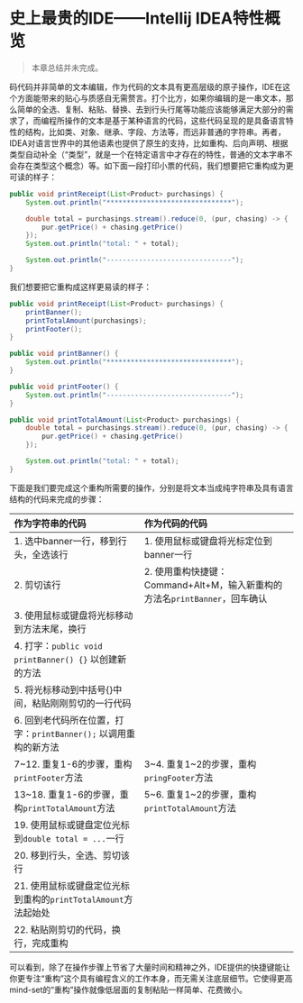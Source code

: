 # 史上最贵的IDE——Intellij IDEA特性概览

> 本章总结并未完成。

码代码并非简单的文本编辑，作为代码的文本具有更高层级的原子操作，IDE在这个方面能带来的贴心与质感自无需赘言。打个比方，如果你编辑的是一串文本，那么简单的全选、复制、粘贴、替换、去到行头行尾等功能应该能够满足大部分的需求了，而编程所操作的文本是基于某种语言的代码，这些代码呈现的是具备语言特性的结构，比如类、对象、继承、字段、方法等，而远非普通的字符串。再者，IDEA对语言世界中的其他语素也提供了原生的支持，比如重构、后向声明、根据类型自动补全（“类型”，就是一个在特定语言中才存在的特性，普通的文本字串不会存在类型这个概念）等。如下面一段打印小票的代码，我们想要把它重构成为更可读的样子：

```java
public void printReceipt(List<Product> purchasings) {
    System.out.println("*******************************");

    double total = purchasings.stream().reduce(0, (pur, chasing) -> {
        pur.getPrice() + chasing.getPrice()
    });
    System.out.println("total: " + total);

    System.out.println("-------------------------------");
}
```

我们想要把它重构成这样更易读的样子：

```java
public void printReceipt(List<Product> purchasings) {
    printBanner();
    printTotalAmount(purchasings);
    printFooter();
}

public void printBanner() {
    System.out.println("*******************************");
}

public void printFooter() {
    System.out.println("-------------------------------");
}

public void printTotalAmount(List<Product> purchasings) {
    double total = purchasings.stream().reduce(0, (pur, chasing) -> {
        pur.getPrice() + chasing.getPrice()
    });

    System.out.println("total: " + total);
}
```

下面是我们要完成这个重构所需要的操作，分别是将文本当成纯字符串及具有语言结构的代码来完成的步骤：

| 作为字符串的代码 | 作为代码的代码 |
| :--- | :--- |
| 1. 选中banner一行，移到行头，全选该行 | 1. 使用鼠标或键盘将光标定位到banner一行 |
| 2. 剪切该行 | 2. 使用重构快捷键：Command+Alt+M，输入新重构的方法名`printBanner`，回车确认 |
| 3. 使用鼠标或键盘将光标移动到方法末尾，换行 | |
| 4. 打字：`public void printBanner() {}` 以创建新的方法 | |
| 5. 将光标移动到中括号{}中间，粘贴刚刚剪切的一行代码 | |
| 6. 回到老代码所在位置，打字：`printBanner();` 以调用重构的新方法 | |
| 7~12. 重复1-6的步骤，重构`printFooter`方法 | 3~4. 重复1~2的步骤，重构`pringFooter`方法 |
| 13~18. 重复1-6的步骤，重构`printTotalAmount`方法 | 5~6. 重复1~2的步骤，重构`printTotalAmount`方法 |
| 19. 使用鼠标或键盘定位光标到`double total = ...`一行 | |
| 20. 移到行头，全选、剪切该行 ||
| 21. 使用鼠标或键盘定位光标到重构的`printTotalAmount`方法起始处 ||
| 22. 粘贴刚剪切的代码，换行，完成重构| |

可以看到，除了在操作步骤上节省了大量时间和精神之外，IDE提供的快捷键能让你更专注“重构”这个具有编程含义的工作本身，而无需关注底层细节。它使得更高mind-set的“重构”操作就像低层面的复制粘贴一样简单、花费微小。
